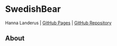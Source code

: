 # SwedishBear

Hanna Landerus | [GitHub Pages]( https://hannalanderus.github.io/SwedishBear/) | [GitHub Repository](https://github.com/hannalanderus/SwedishBear.git)

## About
